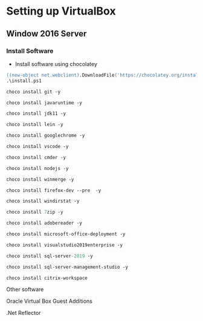 # Setting up VirtualBox

## Window 2016 Server

### Install Software

- Install software using chocolatey

```ps
((new-object net.webclient).DownloadFile('https://chocolatey.org/install.ps1','install.ps1'))
.\install.ps1

choco install git -y

choco install javaruntime -y

choco install jdk11 -y

choco install lein -y

choco install googlechrome -y

choco install vscode -y

choco install cmder -y

choco install nodejs -y

choco install winmerge -y

choco install firefox-dev --pre  -y

choco install windirstat -y

choco install 7zip -y

choco install adobereader -y

choco install microsoft-office-deployment -y

choco install visualstudio2019enterprise -y

choco install sql-server-2019 -y

choco install sql-server-management-studio -y

choco install citrix-workspace
```

Other software

Oracle Virtual Box Guest Additions

.Net Reflector
